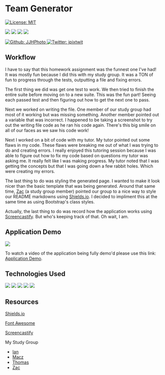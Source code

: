 # Team Generator

[![License: MIT](https://img.shields.io/badge/License-MIT-yellow.svg)](https://opensource.org/licenses/MIT)

<p>
    <img src="https://img.shields.io/github/repo-size/JJHPhoto/teamGenerator" />
    <img src="https://img.shields.io/github/languages/top/JJHPhoto/teamGenerator"  />
    <img src="https://img.shields.io/github/issues/JJHPhoto/teamGenerator" />
    <img src="https://img.shields.io/github/last-commit/JJHPhoto/teamGenerator" >
</p>
<p>
    <a href="https://github.com/JJHPhoto">
        <img alt="Github: JJHPhoto" src="https://img.shields.io/github/followers/JJHPhoto ?style=social" target="_blank" />
    </a>
    <a href="https://twitter.com/jpixtwit">
        <img alt="Twitter: jpixtwit" src="https://img.shields.io/twitter/follow/jpixtwit.svg?style=social" target="_blank" />
    </a>
</p>

## Workflow

I have to say that this homework assignment was the funnest one I've had! It was mostly fun because I did this with my study group. It was a TON of fun to progress through the tests, outputting a file and fixing errors.

The first thing we did was get one test to work. We then tried to finish the entire suite before moving on to a new suite. This was the fun part! Seeing each passed test and then figuring out how to get the next one to pass.

Next we worked on writing the file. One member of our study group had most of it working but was missing something. Another member pointed out a variable that was incorrect. I happened to be taking a screenshot to try out the writing file code as he ran his code again. There's this big smile on all of our faces as we saw his code work!

Next I worked on a bit of code with my tutor. My tutor pointed out some flaws in my code. These flaws were breaking me out of what I was trying to do and creating errors. I really enjoyed this tutoring session because I was able to figure out how to fix my code based on questions my tutor was asking me. It really felt like I was making progress. My tutor noted that I was getting the concepts but that I was going down a few rabbit holes. Which were creating my errors.

The last thing to do was styling the generated page. I wanted to make it look nicer than the basic template that was being generated. Around that same time, [Zac](https://github.com/themancalledzac) (a study group member) pointed our group to a nice way to style our README markdowns using [Shields.io](https://shields.io/). I decided to impliment this at the same time as using Bootstrap's class styles.

Actually, the last thing to do was record how the application works using [Screencastify](https://www.screencastify.com/). But who's keeping track of that. Oh wait, I am.

## Application Demo

![](appDemo.gif)

To watch a video of the application being fully demo'd please use this link: [Application Demo](https://drive.google.com/file/d/14dxWruI9h-0lYy3zvYQpvkIcdiAi3Orn/view).

## Technologies Used

<p>
    <img src="https://img.shields.io/badge/Boostrap-informational" />
    <img src="https://img.shields.io/badge/Javascript-yellow" />
    <img src="https://img.shields.io/badge/HTML-orange" />
    <img src="https://img.shields.io/badge/-node.js-9cf" />
    <img src="https://img.shields.io/badge/-inquirer-ff69b4" >
</p>

## Resources

[Shields.io](https://shields.io/)

[Font Awesome](https://fontawesome.com/)

[Screencastify](https://www.screencastify.com/)

My Study Group

- [Ian](https://github.com/Ianaac27)
- [Macz](https://github.com/macz-norton)
- [Thomas](https://github.com/Tskading)
- [Zac](https://github.com/themancalledzac)
